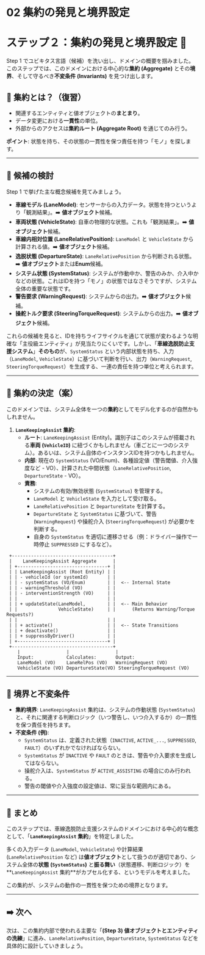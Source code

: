 # 02 集約の発見と境界設定

# ステップ２：集約の発見と境界設定 🧱

Step 1 でユビキタス言語（候補）を洗い出し、ドメインの概要を掴みました。このステップでは、このドメインにおける中心的な**集約 (Aggregate)** とその**境界**、そして守るべき**不変条件 (Invariants)** を見つけ出します。

## 🤔 集約とは？（復習）

- 関連するエンティティと値オブジェクトの**まとまり**。
- データ変更における**一貫性**の単位。
- 外部からのアクセスは**集約ルート (Aggregate Root)** を通じてのみ行う。

**ポイント**: 状態を持ち、その状態の一貫性を保つ責任を持つ「モノ」を探します。

---

## 🧭 候補の検討

Step 1 で挙げた主な概念候補を見てみましょう。

- **車線モデル (LaneModel)**: センサーからの入力データ。状態を持つというより「観測結果」。➡️ **値オブジェクト**候補。
- **車両状態 (VehicleState)**: 自車の物理的な状態。これも「観測結果」。➡️ **値オブジェクト**候補。
- **車線内相対位置 (LaneRelativePosition)**: `LaneModel` と `VehicleState` から計算される値。➡️ **値オブジェクト**候補。
- **逸脱状態 (DepartureState)**: `LaneRelativePosition` から判断される状態。➡️ **値オブジェクト**または**Enum**候補。
- **システム状態 (SystemStatus)**: システムが作動中か、警告のみか、介入中かなどの状態。これはIDを持つ「モノ」の状態ではなさそうですが、システム全体の重要な状態です。
- **警告要求 (WarningRequest)**: システムからの出力。➡️ **値オブジェクト**候補。
- **操舵トルク要求 (SteeringTorqueRequest)**: システムからの出力。➡️ **値オブジェクト**候補。

これらの候補を見ると、IDを持ちライフサイクルを通じて状態が変わるような明確な「主役級エンティティ」が見当たりにくいです。しかし、「**車線逸脱防止支援システム**」**そのもの**が、`SystemStatus` という内部状態を持ち、入力（`LaneModel`, `VehicleState`）に基づいて判断を行い、出力（`WarningRequest`, `SteeringTorqueRequest`）を生成する、一連の責任を持つ単位と考えられます。

---

## 🧭 集約の決定（案）

このドメインでは、システム全体を一つの**集約**としてモデル化するのが自然かもしれません。

1. **`LaneKeepingAssist` 集約**:
    - **ルート**: `LaneKeepingAssist` (Entity)。識別子はこのシステムが搭載される**車両 (`VehicleID`)** に紐づくかもしれません（車ごとに一つのシステム）。あるいは、システム自体のインスタンスIDを持つかもしれません。
    - **内部**: 現在の `SystemStatus` (VO/Enum)、各種設定値（警告閾値、介入強度など - VO）、計算された中間状態（`LaneRelativePosition`, `DepartureState` - VO）。
    - **責務**:
        - システムの有効/無効状態 (`SystemStatus`) を管理する。
        - `LaneModel` と `VehicleState` を入力として受け取る。
        - `LaneRelativePosition` と `DepartureState` を計算する。
        - `DepartureState` と `SystemStatus` に基づいて、警告 (`WarningRequest`) や操舵介入 (`SteeringTorqueRequest`) が必要かを判断する。
        - 自身の `SystemStatus` を適切に遷移させる（例：ドライバー操作で一時停止 `SUPPRESSED` にするなど）。

```
 +-------------------------------------+
 |    LaneKeepingAssist Aggregate      |
 | +---------------------------------+ |
 | | LaneKeepingAssist (Root Entity) | |
 | | - vehicleId (or systemId)       | |
 | | - systemStatus (VO/Enum)        | |  <-- Internal State
 | | - warningThreshold (VO)         | |
 | | - interventionStrength (VO)     | |
 | |                                 | |
 | | + updateState(LaneModel,        | |  <-- Main Behavior
 | |               VehicleState)     | |      (Returns Warning/Torque Requests?)
 | |                                 | |
 | | + activate()                    | |  <-- State Transitions
 | | + deactivate()                  | |
 | | + suppressByDriver()            | |
 | +---------------------------------+ |
 +-------------------------------------+
    |                 |                 |
    Input:            Calculates:       Output:
    LaneModel (VO)    LaneRelPos (VO)   WarningRequest (VO)
    VehicleState (VO) DepartureState(VO) SteeringTorqueRequest (VO)

```

---

## 🧭 境界と不変条件

- **集約境界**: `LaneKeepingAssist` 集約は、システムの作動状態 (`SystemStatus`) と、それに関連する判断ロジック（いつ警告し、いつ介入するか）の一貫性を保つ責任を持ちます。
- **不変条件 (例)**:
    - `SystemStatus` は、定義された状態（`INACTIVE`, `ACTIVE_...`, `SUPPRESSED`, `FAULT`）のいずれかでなければならない。
    - `SystemStatus` が `INACTIVE` や `FAULT` のときは、警告や介入要求を生成してはならない。
    - 操舵介入は、`SystemStatus` が `ACTIVE_ASSISTING` の場合にのみ行われる。
    - 警告の閾値や介入強度の設定値は、常に妥当な範囲内にある。

---

## 📝 まとめ

このステップでは、車線逸脱防止支援システムのドメインにおける中心的な概念として、「**`LaneKeepingAssist` 集約**」を特定しました。

多くの入力データ (`LaneModel`, `VehicleState`) や計算結果 (`LaneRelativePosition` など) は**値オブジェクト**として扱うのが適切であり、システム全体の**状態 (`SystemStatus`)** と**振る舞い**（状態遷移、判断ロジック）を\*\*`LaneKeepingAssist` 集約\*\*がカプセル化する、というモデルを考えました。

この集約が、システムの動作の一貫性を保つための境界となります。

---

## ➡️ 次へ

次は、この集約内部で使われる主要な「**(Step 3) 値オブジェクトとエンティティの洗練**」に進み、`LaneRelativePosition`, `DepartureState`, `SystemStatus` などを具体的に設計していきましょう。